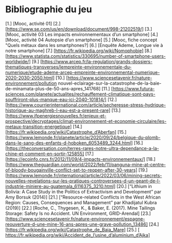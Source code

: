 # Bibliographie du jeu
[1.] [Mooc, activité 01]
[2.] [https://www.se.com/us/en/download/document/998-21202519/]
[3.] [Mooc, activité 03 Les impacts environnementaux d’un smartphone]
[4.] [Mooc, activité 04 Autopsie d’un smartphone]
[5.] [Mooc, fiche concept "Quels métaux dans les smartphones?]
[6.] [Enquête Ademe, Longue vie à notre smartphone]
[7.] [https://fr.wikipedia.org/wiki/Nomophobie]
[8.] [https://www.statista.com/statistics/330695/number-of-smartphone-users-worldwide/]
[9.] [https://www.arcep.fr/la-regulation/grands-dossiers-thematiques-transverses/lempreinte-environnementale-du-numerique/etude-ademe-arcep-empreinte-environnemental-numerique-2020-2030-2050.html]
[10.] [https://www.sciencesetavenir.fr/nature-environnement/pollution nouvel-eclairage-sur-la-catastrophe-de-la-baie-de-minamata-plus-de-50-ans-apres_141768]
[11.] [https://www.futura-sciences.com/planete/actualites/rechauffement-climatique-sont-pays-souffriront-plus-manque-eau-ici-2040-101814/]
[12.] [https://www.courrierinternational.com/article/secheresse-stress-hydrique-historique-au-maghreb-l-eau-est-a-present-rare]
[13.] [https://www.ifpenergiesnouvelles.fr/enjeux-et-prospective/decryptages/climat-environnement-et-economie-circulaire/les-metaux-transition-energetique]
[14.] [https://fr.wikipedia.org/wiki/Catastrophe_d’Aberfan]
[15.] [https://www.lemonde.fr/planete/article/2020/09/24/belgique-du-plomb-dans-le-sang-des-enfants-d-hoboken_6053489_3244.html]
[16.] [https://theconversation.com/terres-rares-notre-ultra-dependance-a-la-chine-et-comment-en-sortir-125855]
[17.] [https://ecoinfo.cnrs.fr/2012/11/09/4-impacts-environnementaux/]
[18.] [https://www.theguardian.com/world/2022/feb/11/panguna-mine-at-centre-of-bloody-bougainville-conflict-set-to-reopen-after-30-years]
[19.] [https://www.lemonde.fr/international/article/2022/03/06/mining-secrets-nouvelles-revelations-sur-les-pratiques-controversees-d-un-geant-de-l-industrie-miniere-au-guatemala_6116375_3210.html]
[20.] [“Lithium in Bolivia: A Case Study in the Politics of Extractivism and Development” par Amy Borsuk (2014)]
[21.] [“Resource-related Conflicts in the West African Region: Causes, Consequences and Management” par Khadijatul Kubra (2019)]
[22.] [Roche, C., Thygesen, K., & Baker, E. (2017). Mine Tailings Storage: Safety Is no Accident. UN Environment, GRID-Arendal]
[23.] [https://www.sciencesetavenir.fr/nature-environnement/espagne-reouverture-d-une-mine-16-ans-apres-une-grave-pollution_13486]
[24.] [https://fr.wikipedia.org/wiki/Catastrophe_de_Baia_Mare]
[25.] [ https://fr.wikipedia.org/wiki/Accident_de_l’usine_d’aluminium_d’Ajka]
